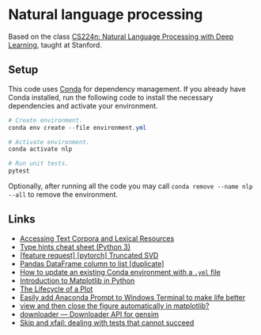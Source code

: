 # Natural language processing

Based on the class
[CS224n: Natural Language Processing with Deep Learning](http://web.stanford.edu/class/cs224n/),
taught at Stanford.

## Setup

This code uses [Conda](https://docs.conda.io/en/latest/) for dependency
management. If you already have Conda installed, run the following code to
install the necessary dependencies and activate your environment.

```powershell
# Create environment.
conda env create --file environment.yml

# Activate environment.
conda activate nlp

# Run unit tests.
pytest
```

Optionally, after running all the code you may call
`conda remove --name nlp --all` to remove the environment.

## Links

- [Accessing Text Corpora and Lexical Resources](https://www.nltk.org/book/ch02.html)
- [Type hints cheat sheet (Python 3)](https://mypy.readthedocs.io/en/stable/cheat_sheet_py3.html)
- [[feature request] [pytorch] Truncated SVD](https://github.com/pytorch/pytorch/issues/8049)
- [Pandas DataFrame column to list [duplicate]](https://stackoverflow.com/a/23749057)
- [How to update an existing Conda environment with a `.yml` file](https://stackoverflow.com/a/43873901)
- [Introduction to Matplotlib in Python](https://towardsdatascience.com/introduction-to-matplotlib-in-python-5f5a9919991f)
- [The Lifecycle of a Plot](https://matplotlib.org/3.1.1/tutorials/introductory/lifecycle.html)
- [Easily add Anaconda Prompt to Windows Terminal to make life better](https://dev.to/azure/easily-add-anaconda-prompt-in-windows-terminal-to-make-life-better-3p6j)
- [view and then close the figure automatically in matplotlib?](https://stackoverflow.com/a/40395799)
- [downloader &mdash; Downloader API for gensim](https://radimrehurek.com/gensim/downloader.html)
- [Skip and xfail: dealing with tests that cannot succeed](http://doc.pytest.org/en/latest/skipping.html)
